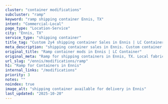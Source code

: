```yaml
---
cluster: "container modifications"
subcluster: "ramp"
keyword: "ramp shipping container Ennis, TX"
intent: "Commercial-Local"
page_type: "Location-Service"
city: "Ennis, TX"
service_type: "shipping container"
title_tag: "Custom 2y4 shipping container Sales in Ennis | LC Container"
meta_description: "shipping container sales in Ennis. Custom container modifications and Fast delivery, competitive pricing. Serving modifications area. Quote ID: CN7. Call (214) 524-4168 for your free quote today."
original_title: "Ramp container mods in Ennis | LC Container"
original_meta: "Ramp for shipping containers in Ennis, TX. Local fabrication & pro install. LC Container — Since 2003. Get a quote."
url_slug: "/ennis/modifications/ramp"
h1: "Ramp for Containers in Ennis"
internal_links: "/modifications"
priority: 3
notes: ""
noindex: true
image_alt: "shipping container available for delivery in Ennis"
last_updated: "2025-10-20"
---
```


<!-- TODO: Add unique city/inventory copy, images, and internal links here. -->
